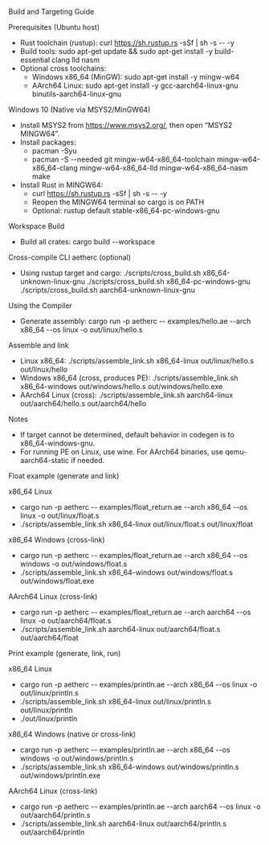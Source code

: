 Build and Targeting Guide

Prerequisites (Ubuntu host)
- Rust toolchain (rustup): curl https://sh.rustup.rs -sSf | sh -s -- -y
- Build tools: sudo apt-get update && sudo apt-get install -y build-essential clang lld nasm
- Optional cross toolchains:
  - Windows x86_64 (MinGW): sudo apt-get install -y mingw-w64
  - AArch64 Linux: sudo apt-get install -y gcc-aarch64-linux-gnu binutils-aarch64-linux-gnu

Windows 10 (Native via MSYS2/MinGW64)
- Install MSYS2 from https://www.msys2.org/, then open “MSYS2 MINGW64”.
- Install packages:
  - pacman -Syu
  - pacman -S --needed git mingw-w64-x86_64-toolchain mingw-w64-x86_64-clang mingw-w64-x86_64-lld mingw-w64-x86_64-nasm make
- Install Rust in MINGW64:
  - curl https://sh.rustup.rs -sSf | sh -s -- -y
  - Reopen the MINGW64 terminal so cargo is on PATH
  - Optional: rustup default stable-x86_64-pc-windows-gnu

Workspace Build
- Build all crates:
  cargo build --workspace

Cross-compile CLI aetherc (optional)
- Using rustup target and cargo:
  ./scripts/cross_build.sh x86_64-unknown-linux-gnu
  ./scripts/cross_build.sh x86_64-pc-windows-gnu
  ./scripts/cross_build.sh aarch64-unknown-linux-gnu

Using the Compiler
- Generate assembly:
  cargo run -p aetherc -- examples/hello.ae --arch x86_64 --os linux -o out/linux/hello.s

Assemble and link
- Linux x86_64:
  ./scripts/assemble_link.sh x86_64-linux out/linux/hello.s out/linux/hello
- Windows x86_64 (cross, produces PE):
  ./scripts/assemble_link.sh x86_64-windows out/windows/hello.s out/windows/hello.exe
- AArch64 Linux (cross):
  ./scripts/assemble_link.sh aarch64-linux out/aarch64/hello.s out/aarch64/hello

Notes
- If target cannot be determined, default behavior in codegen is to x86_64-windows-gnu.
- For running PE on Linux, use wine. For AArch64 binaries, use qemu-aarch64-static if needed.

Float example (generate and link)

x86_64 Linux
- cargo run -p aetherc -- examples/float_return.ae --arch x86_64 --os linux -o out/linux/float.s
- ./scripts/assemble_link.sh x86_64-linux out/linux/float.s out/linux/float

x86_64 Windows (cross-link)
- cargo run -p aetherc -- examples/float_return.ae --arch x86_64 --os windows -o out/windows/float.s
- ./scripts/assemble_link.sh x86_64-windows out/windows/float.s out/windows/float.exe

AArch64 Linux (cross-link)
- cargo run -p aetherc -- examples/float_return.ae --arch aarch64 --os linux -o out/aarch64/float.s
- ./scripts/assemble_link.sh aarch64-linux out/aarch64/float.s out/aarch64/float

Print example (generate, link, run)

x86_64 Linux
- cargo run -p aetherc -- examples/println.ae --arch x86_64 --os linux -o out/linux/println.s
- ./scripts/assemble_link.sh x86_64-linux out/linux/println.s out/linux/println
- ./out/linux/println

x86_64 Windows (native or cross-link)
- cargo run -p aetherc -- examples/println.ae --arch x86_64 --os windows -o out/windows/println.s
- ./scripts/assemble_link.sh x86_64-windows out/windows/println.s out/windows/println.exe

AArch64 Linux (cross-link)
- cargo run -p aetherc -- examples/println.ae --arch aarch64 --os linux -o out/aarch64/println.s
- ./scripts/assemble_link.sh aarch64-linux out/aarch64/println.s out/aarch64/println
